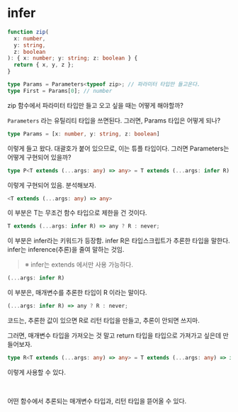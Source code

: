 # infer

```ts
function zip(
  x: number,
  y: string,
  z: boolean
): { x: number; y: string; z: boolean } {
  return { x, y, z };
}

type Params = Parameters<typeof zip>; // 파라미터 타입만 들고온다.
type First = Params[0]; // number
```

zip 함수에서 파라미터 타입만 들고 오고 싶을 때는 어떻게 해야할까?

`Parameters` 라는 유틸리티 타입을 쓰면된다. 그러면, Params 타입은 어떻게 되나?

```ts
type Params = [x: number, y: string, z: boolean]
```

이렇게 들고 왔다. 대괄호가 붙어 있으므로, 이는 튜플 타입이다. 그러면 Parameters는 어떻게 구현되어 있을까?

```ts
type P<T extends (...args: any) => any> = T extends (...args: infer R) => any ? R : never;
```

이렇게 구현되어 있음. 분석해보자.

```ts
<T extends (...args: any) => any>
```

이 부분은 T는 무조건 함수 타입으로 제한을 건 것이다.

```ts
T extends (...args: infer R) => any ? R : never;
```

이 부분은 infer라는 키워드가 등장함. infer R은 타입스크립트가 추론한 타입을 말한다. infer는 inference(추론)을 줄여 말하는 것임.

> ※ infer는 extends 에서만 사용 가능하다.

```ts
(...args: infer R)
```

이 부분은, 매개변수를 추론한 타입이 R 이라는 말이다.

```ts
(...args: infer R) => any ? R : never;
```

코드는, 추론한 값이 있으면 R로 리턴 타입을 만들고, 추론이 안되면 쓰지마.

그러면, 매개변수 타입을 가져오는 것 말고 return 타입을 타입으로 가져가고 싶은데 만들어보자.

```ts
type R<T extends (...args: any) => any> = T extends (...args: any) => infer S ? S : never;
```

이렇게 사용할 수 있다.

<br/>

어떤 함수에서 추론되는 매개변수 타입과, 리턴 타입을 뜯어올 수 있다.